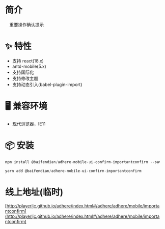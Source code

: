 # 简介
&ensp;&ensp;重要操作确认提示

# ✨ 特性
- 支持 react(18.x)
- antd-mobile(5.x)
- 支持国际化
- 支持修改主题
- 支持动态引入(babel-plugin-import)

# 🖥 兼容环境
- 现代浏览器，IE11

# 📦 安装
```javascript
npm install @baifendian/adhere-mobile-ui-confirm-importantconfirm --save
``` 

```javascript
yarn add @baifendian/adhere-mobile-ui-confirm-importantconfirm
```

# 线上地址(临时)
[http://playerljc.github.io/adhere/index.html#/adhere/adhere/mobile/importantconfirm](http://playerljc.github.io/adhere/index.html#/adhere/adhere/mobile/importantconfirm)


